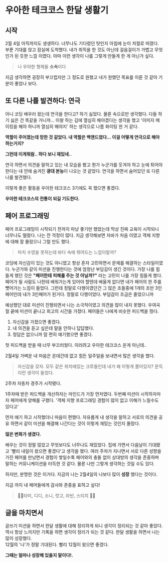 # 우아한 테크코스 한달 생활기

## 시작

2월 4일 아직까지도 생생하다. 너무나도 기다렸던 탓인지 아침에 눈이 저절로 떠졌다. 부푼 기대를 앉고 잠실에 도착했다. 내가 취직을 한 것도 아닌데 걸음걸이가 가볍고 무엇인가 된 듯한 느낌 이였다. 아마 이런 생각이 나를 그렇게 만들게 한 게 아닌가 싶다.

> 나 우아한 형제들 **소속**이다

지금 생각하면 굉장히 부끄럽지만 그 정도로 원했고 내가 원했던 목표를 이룬 것 같아 기분이 좋았나 보다.

## 또 다른 나를 발견하다: 연극

아니 코딩 배우러 왔는데 연극을 한다고? 하기 싫었다. 물론 속으로만 생각했다. 다들 하기 싫은 건 똑같을 거니까...
이왕 하는 김에 열심히 해야겠다는 생각을 했고 '이미지 메이킹을 해야 하니까 열심히 해야지' 하는 생각으로 나름 화이팅 한 거 같다.

**역할이 주어졌는데 망한 것 같았다. 내 역할은 백앤드였다... 이걸 어떻게 연극으로 해야하는거지?**

**그런데 이게뭐람.. 하다 보니 재밌네..**

연극 하면서 의견을 말하고 있는 내 모습을 봤고 뭔가 누군가를 웃겨야 하고 눈에 튀어야 한다는 내 안에 숨겨진 **광대 본능**이 나오는 것 같았다. 연극을 하면서 숨어있던 또 다른 나를 발견했다.

이렇게 좋은 활동을 우아한 테크코스 3기에도 꼭 했으면 좋겠다.

**우아한 테크코스의 전통이 되길 기도한다.**

## 페어 프로그래밍

페어 프로그래밍이 시작되기 전까지 마냥 좋기만 했었는데 막상 진짜 교육이 시작되니 너무나도 떨렸다. 나는 잔 걱정이 많다.
지금 생각해보면 자바가 처음 이였고 객체 지향에 대해 잘 몰랐으니 그럴 만도 했다.

> 마치 수영을 못하는데 바다 속에 뛰어드는 느낌이랄까?

코딩에 자신감이 있는 것도 아니였고 항상 혼자 고민하면서 문제를 해결하는 스타일이였다. 누군가와 같이 미션을 진행한다는 것에 엄청난 부담감이 생긴 것이다. 가장 나를 힘들게 했던 것은 **"페어한테 피해를 주는 것 아닐까?"** 라는 고민이 나를 가장 힘들게 했다. 페어가 될 사람도 나한테 배워가는게 있어야 할텐데 배울게 없다면 내가 페어의 한 주를 뻇어가는 느낌이 들었다. 그런데 정말로 다행이였던건 그 많은 조들중에 1개의 조만 3인 페어인데 내가 3인페어가 된거다. 정말로 다행이었다. 부담감이 조금은 줄었으니까

예상했던 대로 미션이 진행되면서 나는 소극적이였고 의견을 많이 내지 못했다. 우여곡절 끝에 미션이 끝나고 회고의 시간을 가졌다. 페어들은 나에게 비슷한 피드백을 줬다.

1. 자신감을 가졌으면 좋겠다.
2. 내 의견을 듣고 싶은데 말을 안하니 답답했다.
3. 정답은 없으니까 맘 편히 얘기했으면 좋겠다.

첫 피드백을 받을 때 너무 부끄러웠다. 이러려고 우아한 테크코스 온게 아닌데..

2월4일 가벼운 내 마음은 온데간데 없고 힘든 일주일을 보내면서 많은 생각을 했다.

> 자신감을 갖자. 모두 같은 위치에있는 크루들인데 내가 왜 이렇게 쫄아있지? 문득 이런 생각이 들었다.

2주차 자동차 경주가 시작됐다.

1주차때 받은 피드백을 개선하자는 마인드가 가장 먼저였다. 두번째 미션이 시작하자마자 페어에게 양해를 구했다. '객체 지향 프로그래밍 경험이 많이 없고 이해가 느릴수도 있다고'

먼저 얘기 하고 시작했더니 마음이 편했다. 자유롭게 내 생각을 말하고 서로의 의견을 공유 하면서 같이 미션을 해결해 나간다는 것이 이렇게 재밌는 것인지 몰랐다.

**많은 변화가 생겼다.**

배우는 것이 정말 많았고 무엇보다도 너무나도 재밌었다. 집에 가면서 다음날이 기대됐고 '빨리 내일이 왔으면 좋겠다'고 생각을 했다. 여러 주차가 지나면서 서로 다른 성향을 가진 페어를 만났면서 경험이 쌓일수록 페어와의 충돌 없이 상대방의 생각을 존중하며 말하는 커뮤니케이션을 터득한 것 같다. 물론 나만 그렇게 생각하는 것일 수도 있다.

하지만, 분명한 것은 이거다. 지금의 나는 2월4일의 나보다 많이 **성장** 했다는 것이다.

지금 까지 내 페어들에게 감사와 존중을 표하고 싶다!

> 🙋‍♀️타미, 디디, 소니, 럿고, 라빈, 스티치 🙋🏽

## 글을 마치면서

글쓰기 미션을 하면서 한달 생활에 대해 정리하게 되니 생각이 정리되는 것 같아 좋았다.
역시 항상 느끼지만 기록을 하면 생각이 정리가 되는 것 같다.
한달 생활을 하면서 나는 많이 성장했다.
<br>
12월의 '나'가 정말 기대된다. 빨리 12월이 왔으면 좋겠다.

**그때는 얼마나 성장해 있을지 말이다!.**
